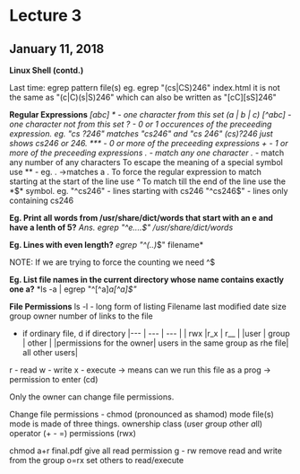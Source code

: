 # Lecture 3
## January 11, 2018

**Linux Shell (contd.)**

Last time:
egrep pattern file(s)
eg. egrep "(cs|CS)246" index.html
it is not the same as "(c|C)(s|S)246" which can also be written as "[cC][sS]246"

**Regular Expressions**
*[abc] *     - one character from this set (a | b | c)
*[^abc]*    -  one character not from this set
*?*             - 0 or 1 occurences of the preceeding expression.
    eg. "cs ?246" matches "cs246" and "cs 246"
           (cs)?246 just shows cs246 or 246.
***            - 0 or more of the preceeding expressions
*+*            - 1 or more of the preceeding expressions
*.*             -  match any one character
*.**           - match any number of any characters
To escape the meaning of a special symbol use *\* - eg. \. ->matches a .
To force the regular expression to match starting at the start of the line use *^*
To match till the end of the line use the *$* symbol.
eg. "^cs246" - lines starting with cs246
"^cs246$" - lines only containing cs246

**Eg. Print all words from /usr/share/dict/words that start with an e and have a lenth of 5?**
*Ans. egrep "^e....$"    /usr/share/dict/words*

**Eg. Lines with even length?**
*egrep "^(..)*$" filename*

NOTE: If we are trying to force the counting we need ^$

**Eg. List file names in the current directory whose name contains exactly one a?**
*ls -a | egrep "^[^a]*a[^a]$"*

**File Permissions**
ls -l  - long form of listing
Filename
last modified date
size
group
owner
number of links to the file
- if ordinary file, d if directory
|--- | --- | --- |
| rwx |r_x | r__ |
|user | group | other |
|permissions for the owner| users in the same group as rhe file| all other users|

r - read
w - write
x - execute -> means can we run this file as a prog
                    -> permission to enter (cd)
                    
Only the owner can change file permissions.

Change file permissions  - chmod (pronounced as shamod)  mode  file(s)
mode is made of three things. 
ownership class (*u*ser *g*roup *o*ther *a*ll) operator (+ - =) permissions (rwx)

chmod a+r final.pdf give all read permission
g - rw    remove read and write from the group
o=rx set others to read/execute



